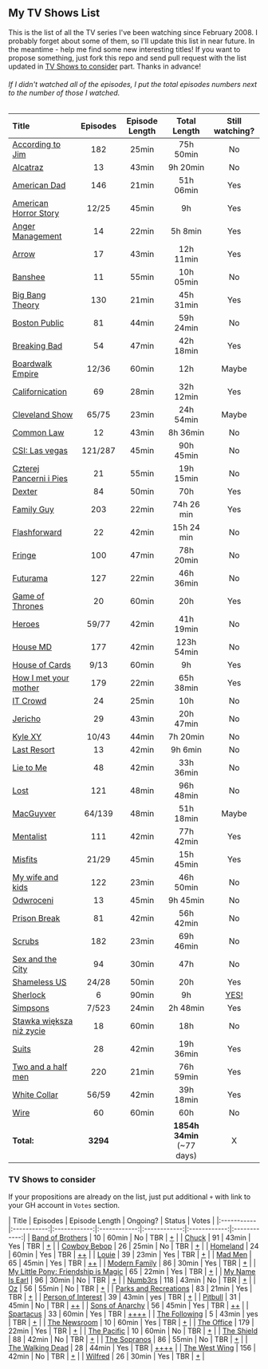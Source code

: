 ## My TV Shows List
This is the list of all the TV series I've been watching since February 2008. I probably forget about some of them, so I'll update this list in near future. In the meantime - help me find some new interesting titles! If you want to propose something, just fork this repo and send pull request with the list updated in [TV Shows to consider](https://github.com/michalbe/tv-series/blob/master/readme.md#tv-shows-to-consider) part. Thanks in advance!

###### If I didn't watched all of the episodes, I put the total episodes numbers next to the number of those I watched.

| Title | Episodes | Episode Length | Total Length | Still watching? |
|:-----------|:-----------:|:------------:|:------------:|:------------:|
| [According to Jim](http://www.imdb.com/title/tt0285351/) | 182 | 25min | 75h 50min | No |
| [Alcatraz](http://www.imdb.com/title/tt1728102) | 13 | 43min | 9h 20min | No |
| [American Dad](http://www.imdb.com/title/tt0397306) | 146 | 21min | 51h 06min | Yes |
| [American Horror Story](http://www.imdb.com/title/tt1844624) | 12/25 | 45min | 9h | Yes |
| [Anger Management](http://www.imdb.com/title/tt1986770) | 14 | 22min | 5h 8min | Yes |
| [Arrow](http://www.imdb.com/title/tt2193021/) | 17 | 43min | 12h 11min | Yes |
| [Banshee](http://www.imdb.com/title/tt2017109/) | 11 | 55min | 10h 05min | No |
| [Big Bang Theory](http://www.imdb.com/title/tt0898266/) | 130 | 21min | 45h 31min | Yes |
| [Boston Public](http://www.imdb.com/title/tt0247081/) | 81 | 44min | 59h 24min | No |
| [Breaking Bad](http://www.imdb.com/title/tt0903747/) | 54 | 47min | 42h 18min | Yes |
| [Boardwalk Empire](http://www.imdb.com/title/tt0979432/) | 12/36 | 60min | 12h | Maybe |
| [Californication](http://www.imdb.com/title/tt0904208/) | 69 | 28min | 32h 12min | Yes |
| [Cleveland Show](http://www.imdb.com/title/tt1195935/) | 65/75 | 23min | 24h 54min | Maybe |
| [Common Law](http://www.imdb.com/title/tt1771072/) | 12 | 43min | 8h 36min| No |
| [CSI: Las vegas](http://www.imdb.com/title/tt0247082/) | 121/287 | 45min | 90h 45min | No |
| [Czterej Pancerni i Pies](http://www.imdb.com/title/tt0120948/) | 21 | 55min | 19h 15min | No |
| [Dexter](http://www.imdb.com/title/tt0773262/) | 84 | 50min | 70h | Yes |
| [Family Guy](http://www.imdb.com/title/tt0182576/) | 203 | 22min | 74h 26 min | Yes |
| [Flashforward](http://www.imdb.com/title/tt1441135/) | 22 | 42min | 15h 24 min | No |
| [Fringe](http://www.imdb.com/title/tt1119644/) | 100 | 47min | 78h 20min | No |
| [Futurama](http://www.imdb.com/title/tt0149460/) | 127 | 22min | 46h 36min | No |
| [Game of Thrones](http://www.imdb.com/title/tt0944947) | 20 | 60min | 20h | Yes |
| [Heroes](http://www.imdb.com/title/tt0813715) | 59/77 | 42min | 41h 19min | No |
| [House MD](http://www.imdb.com/title/tt0412142/) | 177 | 42min | 123h 54min | No |
| [House of Cards](http://www.imdb.com/title/tt1856010) | 9/13 | 60min | 9h | Yes |
| [How I met your mother](http://www.imdb.com/title/tt0460649/) | 179 | 22min | 65h 38min | Yes |
| [IT Crowd](http://www.imdb.com/title/tt0487831) | 24 | 25min | 10h | No |
| [Jericho](http://www.imdb.com/title/tt0805663) | 29 | 43min | 20h 47min | No |
| [Kyle XY](http://www.imdb.com/title/tt0756509/) | 10/43 | 44min | 7h 20min | No |
| [Last Resort](http://www.imdb.com/title/tt2172103/) | 13 | 42min | 9h 6min | No |
| [Lie to Me](http://www.imdb.com/title/tt1235099/) | 48 | 42min | 33h 36min | No |
| [Lost](http://www.imdb.com/title/tt0411008/) | 121 | 48min | 96h 48min | No |
| [MacGuyver](http://www.imdb.com/title/tt0088559/) | 64/139 | 48min | 51h 18min | Maybe |
| [Mentalist](http://www.imdb.com/title/tt1196946) | 111 | 42min | 77h 42min | Yes |
| [Misfits](http://www.imdb.com/title/tt1548850/) | 21/29 | 45min | 15h 45min | Yes |
| [My wife and kids](http://www.imdb.com/title/tt0273855) | 122 | 23min | 46h 50min | No |
| [Odwroceni](http://www.imdb.com/title/tt0998810) | 13 | 45min | 9h 45min | No |
| [Prison Break](http://www.imdb.com/title/tt0455275/) | 81 | 42min | 56h 42min | No |
| [Scrubs](http://www.imdb.com/title/tt0285403) | 182 | 23min | 69h 46min | No |
| [Sex and the City](http://www.imdb.com/title/tt0159206) | 94 | 30min | 47h | No |
| [Shameless US](http://www.imdb.com/title/tt1586680) | 24/28 | 50min | 20h | Yes |
| [Sherlock](http://www.imdb.com/title/tt1475582) | 6 | 90min | 9h | [YES!](http://www.bleedingcool.com/2013/03/18/sherlock-season-3-has-started-shooting-new-details-revealed/)|
| [Simpsons](http://www.imdb.com/title/tt0096697/) | 7/523 | 24min | 2h 48min | Yes |
| [Stawka większa niż zycie](http://www.imdb.com/title/tt0065035/) | 18 | 60min | 18h | No |
| [Suits](http://www.imdb.com/title/tt1632701/) | 28 | 42min | 19h 36min | Yes |
| [Two and a half men](http://www.imdb.com/title/tt0369179) | 220 | 21min | 76h 59min | Yes |
| [White Collar](http://www.imdb.com/title/tt1358522/) | 56/59 | 42min | 39h 18min | Yes |
| [Wire](http://www.imdb.com/title/tt0306414) | 60 | 60min | 60h | No |
| **Total:** | **3294** |  | **1854h 34min**  (~77 days) | X |

### TV Shows to consider
If your propositions are already on the list, just put additional `+` with link to your GH account in `Votes` section.

| Title | Episodes | Episode Length | Ongoing? | Status | Votes |
|:-----------|:-----------:|:------------:|:------------:|:------------:|:------------:|:------------:|
| [Band of Brothers](http://www.imdb.com/tt0185906) | 10 | 60min | No | TBR | [+](https://github.com/tobeytailor) |
| [Chuck](http://www.imdb.com/title/tt0934814) | 91 | 43min | Yes | TBR | [+](https://github.com/kamilogorek) |
| [Cowboy Bebop](http://www.imdb.com/title/tt0213338/) | 26 | 25min | No | TBR | [+](https://github.com/datrio) |
| [Homeland](http://www.imdb.com/tt1796960) | 24 | 60min | Yes | TBR | [+](https://github.com/tobeytailor)[+](https://github.com/shorang) |
| [Louie](http://www.imdb.com/title/tt1492966) | 39 | 23min | Yes | TBR | [+](https://github.com/kamilogorek) |
| [Mad Men](http://www.imdb.com/title/tt0804503) | 65 | 45min | Yes | TBR | [+](https://github.com/kamilogorek)[+](https://github.com/datrio) |
| [Modern Family](http://www.imdb.com/title/tt1442437/) | 86 | 30min | Yes | TBR | [+](https://github.com/afronski) |
| [My Little Pony: Friendship is Magic](http://www.imdb.com/title/tt1751105/) | 65 | 22min | Yes | TBR | [+](https://github.com/dos1) |
| [My Name Is Earl](http://www.imdb.com/title/tt0460091) | 96 | 30min | No | TBR | [+](https://github.com/kamilogorek) |
| [Numb3rs](http://www.imdb.com/title/tt0433309/) | 118 | 43min | No | TBR | [+](https://github.com/afronski) |
| [Oz](http://www.imdb.com/title/tt0118421) | 56 | 55min | No | TBR | [+](https://github.com/kamilogorek) |
| [Parks and Recreations](http://www.imdb.com/title/tt1266020) | 83 | 21min | Yes | TBR | [+](https://github.com/kamilogorek) |
| [Person of Interest](http://www.imdb.com/title/tt1839578) | 39 | 43min | yes | TBR | [+](https://github.com/shorang) |
| [Pitbull](http://www.imdb.com/title/tt1096980) | 31 | 45min | No | TBR | [+](https://github.com/kamilogorek)[+](https://github.com/afronski) |
| [Sons of Anarchy](http://www.imdb.com/title/tt1124373) | 56 | 45min | Yes | TBR | [+](https://github.com/kamilogorek)[+](https://github.com/tobeytailor) |
| [Spartacus](http://www.imdb.com/title/tt1442449) | 33 | 60min | Yes | TBR | [+](https://github.com/kamilogorek)[+](https://github.com/datrio)[+](https://github.com/afronski)[+](https://github.com/tobeytailor) |
| [The Following](http://www.imdb.com/title/tt2071645) | 5 | 43min | yes | TBR | [+](https://github.com/shorang) |
| [The Newsroom](http://www.imdb.com/tt1870479) | 10 | 60min | Yes | TBR | [+](https://github.com/tobeytailor) |
| [The Office](http://www.imdb.com/title/tt0386676) | 179 | 22min | Yes | TBR | [+](https://github.com/kamilogorek) |
| [The Pacific](http://www.imdb.com/tt0374463) | 10 | 60min | No | TBR | [+](https://github.com/tobeytailor) |
| [The Shield](http://www.imdb.com/tt0286486) | 88 | 42min | No | TBR | [+](https://github.com/tobeytailor) |
| [The Sopranos](http://www.imdb.com/tt0141842) | 86 | 55min | No | TBR | [+](https://github.com/tobeytailor) |
| [The Walking Dead](http://www.imdb.com/title/tt1520211/) | 28 | 44min | Yes | TBR | [+](https://github.com/datrio)[+](https://github.com/afronski)[+](https://github.com/tobeytailor)[+](https://github.com/shorang) |
| [The West Wing](http://www.imdb.com/title/tt0200276/) | 156 | 42min | No | TBR | [+](https://github.com/datrio) |
| [Wilfred](http://www.imdb.com/title/tt1703925) | 26 | 30min | Yes | TBR | [+](https://github.com/kamilogorek) |
